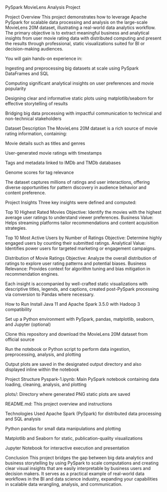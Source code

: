 PySpark MovieLens Analysis Project


Project Overview
This project demonstrates how to leverage Apache PySpark for scalable data processing and analysis on the large-scale MovieLens 20M dataset, illustrating a real-world data analytics workflow. The primary objective is to extract meaningful business and analytical insights from user movie rating data with distributed computing and present the results through professional, static visualizations suited for BI or decision-making audiences.

You will gain hands-on experience in:

Ingesting and preprocessing big datasets at scale using PySpark DataFrames and SQL

Computing significant analytical insights on user preferences and movie popularity

Designing clear and informative static plots using matplotlib/seaborn for effective storytelling of results

Bridging big data processing with impactful communication to technical and non-technical stakeholders

Dataset Description
The MovieLens 20M dataset is a rich source of movie rating information, containing:

Movie details such as titles and genres

User-generated movie ratings with timestamps

Tags and metadata linked to IMDb and TMDb databases

Genome scores for tag relevance

The dataset captures millions of ratings and user interactions, offering diverse opportunities for pattern discovery in audience behavior and content preference.

Project Insights
Three key insights were defined and computed:

Top 10 Highest Rated Movies
Objective: Identify the movies with the highest average user ratings to understand viewer preferences.
Business Value: Helps streaming platforms tailor recommendations and content acquisition strategies.

Top 10 Most Active Users by Number of Ratings
Objective: Determine highly engaged users by counting their submitted ratings.
Analytical Value: Identifies power users for targeted marketing or engagement campaigns.

Distribution of Movie Ratings
Objective: Analyze the overall distribution of ratings to explore user rating patterns and potential biases.
Business Relevance: Provides context for algorithm tuning and bias mitigation in recommendation engines.

Each insight is accompanied by well-crafted static visualizations with descriptive titles, legends, and captions, created post-PySpark processing via conversion to Pandas where necessary.

How to Run
Install Java 11 and Apache Spark 3.5.0 with Hadoop 3 compatibility

Set up a Python environment with PySpark, pandas, matplotlib, seaborn, and Jupyter (optional)

Clone this repository and download the MovieLens 20M dataset from official source

Run the notebook or Python script to perform data ingestion, preprocessing, analysis, and plotting

Output plots are saved in the designated output directory and also displayed inline within the notebook

Project Structure
Pyspark-1.ipynb: Main PySpark notebook containing data loading, cleaning, analysis, and plotting

plots/: Directory where generated PNG static plots are saved

README.md: This project overview and instructions

Technologies Used
Apache Spark (PySpark) for distributed data processing and SQL analysis

Python pandas for small data manipulations and plotting

Matplotlib and Seaborn for static, publication-quality visualizations

Jupyter Notebook for interactive execution and presentation

Conclusion
This project bridges the gap between big data analytics and business storytelling by using PySpark to scale computations and creating clear visual insights that are easily interpretable by business users and decision makers. It serves as a practical example of real-world data workflows in the BI and data science industry, expanding your capabilities in scalable data wrangling, analysis, and communication.

